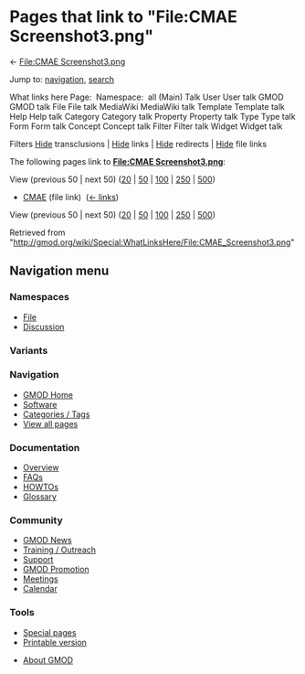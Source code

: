<div id="mw-page-base" class="noprint">

</div>

<div id="mw-head-base" class="noprint">

</div>

<div id="content" class="mw-body" role="main">

<span id="top"></span>

<div id="mw-js-message" style="display:none;">

</div>



# <span dir="auto">Pages that link to "File:CMAE Screenshot3.png"</span>

<div id="bodyContent">

<div id="contentSub">

← [File:CMAE
Screenshot3.png](/wiki/File:CMAE_Screenshot3.png "File:CMAE Screenshot3.png")

</div>

<div id="jump-to-nav" class="mw-jump">

Jump to: [navigation](#mw-navigation), [search](#p-search)

</div>

<div id="mw-content-text">

What links here Page:  Namespace:  all (Main) Talk User User talk GMOD
GMOD talk File File talk MediaWiki MediaWiki talk Template Template talk
Help Help talk Category Category talk Property Property talk Type Type
talk Form Form talk Concept Concept talk Filter Filter talk Widget
Widget talk

Filters
[Hide](/mediawiki/index.php?title=Special:WhatLinksHere/File:CMAE_Screenshot3.png&hidetrans=1 "Special:WhatLinksHere/File:CMAE Screenshot3.png")
transclusions \|
[Hide](/mediawiki/index.php?title=Special:WhatLinksHere/File:CMAE_Screenshot3.png&hidelinks=1 "Special:WhatLinksHere/File:CMAE Screenshot3.png")
links \|
[Hide](/mediawiki/index.php?title=Special:WhatLinksHere/File:CMAE_Screenshot3.png&hideredirs=1 "Special:WhatLinksHere/File:CMAE Screenshot3.png")
redirects \|
[Hide](/mediawiki/index.php?title=Special:WhatLinksHere/File:CMAE_Screenshot3.png&hideimages=1 "Special:WhatLinksHere/File:CMAE Screenshot3.png")
file links

The following pages link to **[File:CMAE
Screenshot3.png](/wiki/File:CMAE_Screenshot3.png "File:CMAE Screenshot3.png")**:

View (previous 50 \| next 50)
([20](/mediawiki/index.php?title=Special:WhatLinksHere/File:CMAE_Screenshot3.png&limit=20 "Special:WhatLinksHere/File:CMAE Screenshot3.png")
\|
[50](/mediawiki/index.php?title=Special:WhatLinksHere/File:CMAE_Screenshot3.png&limit=50 "Special:WhatLinksHere/File:CMAE Screenshot3.png")
\|
[100](/mediawiki/index.php?title=Special:WhatLinksHere/File:CMAE_Screenshot3.png&limit=100 "Special:WhatLinksHere/File:CMAE Screenshot3.png")
\|
[250](/mediawiki/index.php?title=Special:WhatLinksHere/File:CMAE_Screenshot3.png&limit=250 "Special:WhatLinksHere/File:CMAE Screenshot3.png")
\|
[500](/mediawiki/index.php?title=Special:WhatLinksHere/File:CMAE_Screenshot3.png&limit=500 "Special:WhatLinksHere/File:CMAE Screenshot3.png"))

- [CMAE](/wiki/CMAE "CMAE") (file link) ‎
  <span class="mw-whatlinkshere-tools">([←
  links](/mediawiki/index.php?title=Special:WhatLinksHere&target=CMAE "Special:WhatLinksHere"))</span>

View (previous 50 \| next 50)
([20](/mediawiki/index.php?title=Special:WhatLinksHere/File:CMAE_Screenshot3.png&limit=20 "Special:WhatLinksHere/File:CMAE Screenshot3.png")
\|
[50](/mediawiki/index.php?title=Special:WhatLinksHere/File:CMAE_Screenshot3.png&limit=50 "Special:WhatLinksHere/File:CMAE Screenshot3.png")
\|
[100](/mediawiki/index.php?title=Special:WhatLinksHere/File:CMAE_Screenshot3.png&limit=100 "Special:WhatLinksHere/File:CMAE Screenshot3.png")
\|
[250](/mediawiki/index.php?title=Special:WhatLinksHere/File:CMAE_Screenshot3.png&limit=250 "Special:WhatLinksHere/File:CMAE Screenshot3.png")
\|
[500](/mediawiki/index.php?title=Special:WhatLinksHere/File:CMAE_Screenshot3.png&limit=500 "Special:WhatLinksHere/File:CMAE Screenshot3.png"))

</div>

<div class="printfooter">

Retrieved from
"<http://gmod.org/wiki/Special:WhatLinksHere/File:CMAE_Screenshot3.png>"

</div>

<div id="catlinks" class="catlinks catlinks-allhidden">

</div>

<div class="visualClear">

</div>

</div>

</div>

<div id="mw-navigation">

## Navigation menu

<div id="mw-head">



<div id="left-navigation">

<div id="p-namespaces" class="vectorTabs" role="navigation"
aria-labelledby="p-namespaces-label">

### Namespaces

- <span id="ca-nstab-image"><a href="/wiki/File:CMAE_Screenshot3.png" accesskey="c"
  title="View the file page [c]">File</a></span>
- <span id="ca-talk"><a
  href="/mediawiki/index.php?title=File_talk:CMAE_Screenshot3.png&amp;action=edit&amp;redlink=1"
  accesskey="t"
  title="Discussion about the content page [t]">Discussion</a></span>

</div>

<div id="p-variants" class="vectorMenu emptyPortlet" role="navigation"
aria-labelledby="p-variants-label">

### 

### Variants[](#)

<div class="menu">

</div>

</div>

</div>

<div id="right-navigation">





</div>



</div>

</div>

</div>

<div id="mw-panel">

<div id="p-logo" role="banner">

<a href="/wiki/Main_Page"
style="background-image: url(http://gmod.org/images/GMOD-cogs.png);"
title="Visit the main page"></a>

</div>

<div id="p-Navigation" class="portal" role="navigation"
aria-labelledby="p-Navigation-label">

### Navigation

<div class="body">

- <span id="n-GMOD-Home">[GMOD Home](/wiki/Main_Page)</span>
- <span id="n-Software">[Software](/wiki/GMOD_Components)</span>
- <span id="n-Categories-.2F-Tags">[Categories /
  Tags](/wiki/Categories)</span>
- <span id="n-View-all-pages">[View all
  pages](/wiki/Special:AllPages)</span>

</div>

</div>

<div id="p-Documentation" class="portal" role="navigation"
aria-labelledby="p-Documentation-label">

### Documentation

<div class="body">

- <span id="n-Overview">[Overview](/wiki/Overview)</span>
- <span id="n-FAQs">[FAQs](/wiki/Category:FAQ)</span>
- <span id="n-HOWTOs">[HOWTOs](/wiki/Category:HOWTO)</span>
- <span id="n-Glossary">[Glossary](/wiki/Glossary)</span>

</div>

</div>

<div id="p-Community" class="portal" role="navigation"
aria-labelledby="p-Community-label">

### Community

<div class="body">

- <span id="n-GMOD-News">[GMOD News](/wiki/GMOD_News)</span>
- <span id="n-Training-.2F-Outreach">[Training /
  Outreach](/wiki/Training_and_Outreach)</span>
- <span id="n-Support">[Support](/wiki/Support)</span>
- <span id="n-GMOD-Promotion">[GMOD
  Promotion](/wiki/GMOD_Promotion)</span>
- <span id="n-Meetings">[Meetings](/wiki/Meetings)</span>
- <span id="n-Calendar">[Calendar](/wiki/Calendar)</span>

</div>

</div>

<div id="p-tb" class="portal" role="navigation"
aria-labelledby="p-tb-label">

### Tools

<div class="body">

- <span id="t-specialpages"><a href="/wiki/Special:SpecialPages" accesskey="q"
  title="A list of all special pages [q]">Special pages</a></span>
- <span id="t-print"><a
  href="/mediawiki/index.php?title=Special:WhatLinksHere/File:CMAE_Screenshot3.png&amp;printable=yes"
  rel="alternate" accesskey="p"
  title="Printable version of this page [p]">Printable version</a></span>

</div>

</div>

</div>

</div>

<div id="footer" role="contentinfo">

- <span id="footer-places-about">[About
  GMOD](/wiki/GMOD:About "GMOD:About")</span>

<!-- -->






</div>
